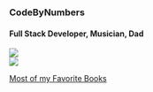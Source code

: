 ### CodeByNumbers

#### Full Stack Developer, Musician, Dad

<a href="https://github.com/anuraghazra/github-readme-stats">
  <img src="https://github-readme-stats.vercel.app/api?username=codebynumbers&show_icons=true&hide_title=true&theme=synthwave" />
</a>

<br>

<a href="https://github.com/anuraghazra/github-readme-stats">
  <img src="https://github-readme-stats.vercel.app/api/top-langs/?username=codebynumbers&layout=compact&theme=synthwave" />
</a>

[Most of my Favorite Books](BOOKS.md)
